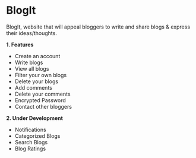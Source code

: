 # BlogIt
BlogIt, website that will appeal bloggers to write and share blogs &amp; express their ideas/thoughts.

**1. Features**

- Create an account
-  Write blogs
- View all blogs
- Filter your own blogs 
- Delete your blogs
- Add comments
- Delete your comments
- Encrypted Password
- Contact other bloggers

**2. Under Development**

- Notifications
- Categorized Blogs
- Search Blogs
- Blog Ratings
